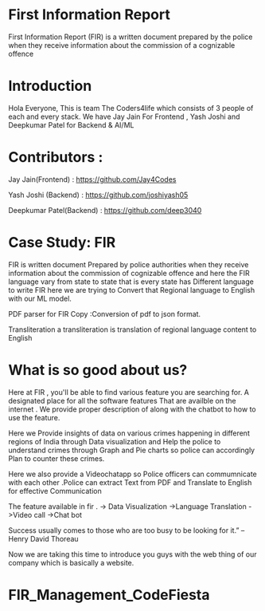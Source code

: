 # First Information Report
First Information Report (FIR) is a written document prepared by the police when they receive information about the commission of a cognizable offence
# Introduction
Hola Everyone, This is team The Coders4life which consists of 3 people of each and every stack. 
We have Jay Jain For Frontend , Yash Joshi and Deepkumar Patel for Backend & AI/ML
# Contributors :
Jay Jain(Frontend)       : https://github.com/Jay4Codes

Yash Joshi (Backend)     : https://github.com/joshiyash05

Deepkumar Patel(Backend) : https://github.com/deep3040

# Case Study: FIR
FIR is written document Prepared by police authorities when they receive information about the commission of cognizable offence and here the FIR language vary from state to 
state that is every state has Different language to write FIR here we are trying to Convert that Regional language to English with our ML model.

PDF parser for FIR Copy :Conversion of  pdf to json format.

Transliteration
a transliteration is translation of  regional language content to English

# What is so good about us?
Here at FIR , you'll be able to find various feature you are searching for. A designated place for all the software features That are availble on the internet . We provide proper description of along with the chatbot to how to use the feature.

Here we Provide insights of data on various crimes happening in different regions of India through Data visualization and Help the police to understand crimes through 
Graph and Pie charts so police can accordingly Plan to counter these crimes.

Here we also provide a Videochatapp so Police officers can commumnicate with each other .Police can extract Text from PDF and Translate to English for effective Communication

The feature available in fir  .
-> Data Visualization
->Language Translation
->Video call
->Chat bot

Success usually comes to those who are too busy to be looking for it.” – Henry David Thoreau

Now we are taking this time to introduce you guys with the web thing of our company which is basically a website.




# FIR_Management_CodeFiesta
